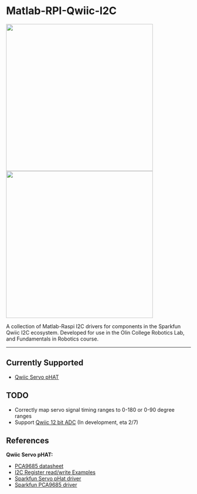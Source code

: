 # Matlab-RPI-Qwiic-I2C

<p float="left">
  <img src="https://cdn.sparkfun.com//assets/parts/1/3/8/2/7/15316-SparkFun_Servo_pHAT_for_Raspberry_Pi-01b.jpg" width="400" />
  <img src="https://cdn.sparkfun.com//assets/parts/1/3/8/5/7/15334-SparkFun_Qwiic_12_Bit_ADC_-_4_Channel__ADS1015_-01.jpg" width="400" /> 
</p>
A collection of Matlab-Raspi I2C drivers for components in the Sparkfun Qwiic I2C ecosystem. Developed for use in the Olin College Robotics Lab, and Fundamentals in Robotics course.

---

## Currently Supported
- [Qwiic Servo pHAT](<https://www.sparkfun.com/products/15316>)

## TODO
- Correctly map servo signal timing ranges to 0-180 or 0-90 degree ranges
- Support [Qwiic 12 bit ADC](<https://www.sparkfun.com/products/15334>) (In development, eta 2/7) 

## References
**Qwiic Servo pHAT:**
- [PCA9685 datasheet](<https://cdn-shop.adafruit.com/datasheets/PCA9685.pdf>)
- [I2C Register read/write Examples](<https://github.com/sparkfun/Pi_Servo_Hat/tree/master/Examples>)
- [Sparkfun Servo pHat driver](<https://github.com/sparkfun/PiServoHat_Py>)
- [Sparkfun PCA9685 driver](<https://github.com/sparkfun/Qwiic_PCA9685_Py>)